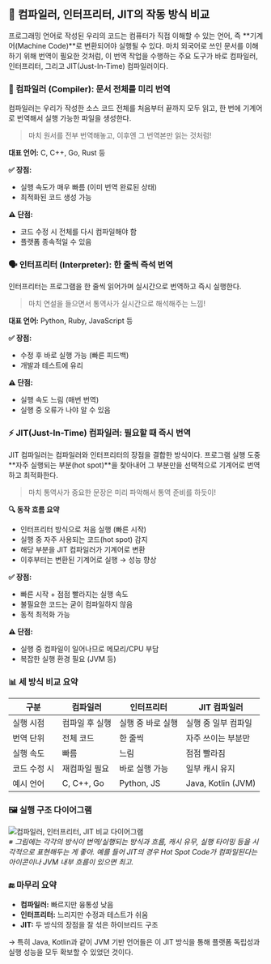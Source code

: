 ## 🧠 컴파일러, 인터프리터, JIT의 작동 방식 비교

프로그래밍 언어로 작성된 우리의 코드는 컴퓨터가 직접 이해할 수 있는 언어, 즉 **기계어(Machine Code)**로 변환되어야 실행될 수 있다. 마치 외국어로 쓰인 문서를 이해하기 위해 번역이 필요한 것처럼, 이 번역 작업을 수행하는 주요 도구가 바로 컴파일러, 인터프리터, 그리고 JIT(Just-In-Time) 컴파일러이다.

### 🧾 컴파일러 (Compiler): 문서 전체를 미리 번역

컴파일러는 우리가 작성한 소스 코드 전체를 처음부터 끝까지 모두 읽고, 한 번에 기계어로 번역해서 실행 가능한 파일을 생성한다.

> 마치 원서를 전부 번역해놓고, 이후엔 그 번역본만 읽는 것처럼!

**대표 언어:** C, C++, Go, Rust 등

**✅ 장점:**

* 실행 속도가 매우 빠름 (이미 번역 완료된 상태)
* 최적화된 코드 생성 가능

**⚠️ 단점:**

* 코드 수정 시 전체를 다시 컴파일해야 함
* 플랫폼 종속적일 수 있음

### 🗣️ 인터프리터 (Interpreter): 한 줄씩 즉석 번역

인터프리터는 프로그램을 한 줄씩 읽어가며 실시간으로 번역하고 즉시 실행한다.

> 마치 연설을 들으면서 통역사가 실시간으로 해석해주는 느낌!

**대표 언어:** Python, Ruby, JavaScript 등

**✅ 장점:**

* 수정 후 바로 실행 가능 (빠른 피드백)
* 개발과 테스트에 유리

**⚠️ 단점:**

* 실행 속도 느림 (매번 번역)
* 실행 중 오류가 나야 알 수 있음

### ⚡ JIT(Just-In-Time) 컴파일러: 필요할 때 즉시 번역

JIT 컴파일러는 컴파일러와 인터프리터의 장점을 결합한 방식이다. 프로그램 실행 도중 **자주 실행되는 부분(hot spot)**을 찾아내어 그 부분만을 선택적으로 기계어로 번역하고 최적화한다.

> 마치 통역사가 중요한 문장은 미리 파악해서 통역 준비를 하듯이!

**🔍 동작 흐름 요약**

* 인터프리터 방식으로 처음 실행 (빠른 시작)
* 실행 중 자주 사용되는 코드(hot spot) 감지
* 해당 부분을 JIT 컴파일러가 기계어로 변환
* 이후부터는 변환된 기계어로 실행 → 성능 향상

**✅ 장점:**

* 빠른 시작 + 점점 빨라지는 실행 속도
* 불필요한 코드는 굳이 컴파일하지 않음
* 동적 최적화 가능

**⚠️ 단점:**

* 실행 중 컴파일이 일어나므로 메모리/CPU 부담
* 복잡한 실행 환경 필요 (JVM 등)

### 📊 세 방식 비교 요약

| 구분          | 컴파일러         | 인터프리터       | JIT 컴파일러      |
| ------------- | --------------- | ------------- | --------------- |
| 실행 시점      | 컴파일 후 실행    | 실행 중 바로 실행 | 실행 중 일부 컴파일 |
| 번역 단위      | 전체 코드         | 한 줄씩        | 자주 쓰이는 부분만   |
| 실행 속도      | 빠름            | 느림          | 점점 빨라짐       |
| 코드 수정 시    | 재컴파일 필요     | 바로 실행 가능   | 일부 캐시 유지     |
| 예시 언어      | C, C++, Go      | Python, JS    | Java, Kotlin (JVM) |

### 🖼️ 실행 구조 다이어그램

![컴파일러, 인터프리터, JIT 비교 다이어그램](<img width="655" alt="Image" src="https://github.com/user-attachments/assets/f67c51ff-867b-46b3-b0b4-59425843e22a" />)
<br>
*※ 그림에는 각각의 방식이 번역/실행되는 방식과 흐름, 캐시 유무, 실행 타이밍 등을 시각적으로 표현해두는 게 좋아. 예를 들어 JIT의 경우 Hot Spot Code가 컴파일된다는 아이콘이나 JVM 내부 흐름이 있으면 최고.*

### 🔚 마무리 요약

* **컴파일러:** 빠르지만 융통성 낮음
* **인터프리터:** 느리지만 수정과 테스트가 쉬움
* **JIT:** 두 방식의 장점을 잘 섞은 하이브리드 구조

→ 특히 Java, Kotlin과 같이 JVM 기반 언어들은 이 JIT 방식을 통해 플랫폼 독립성과 실행 성능을 모두 확보할 수 있었던 것이다.
